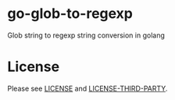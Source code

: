 # go-glob-to-regexp
Glob string to regexp string conversion in golang

# License

Please see [LICENSE](LICENSE) and [LICENSE-THIRD-PARTY](LICENSE-THIRD-PARTY.md).
